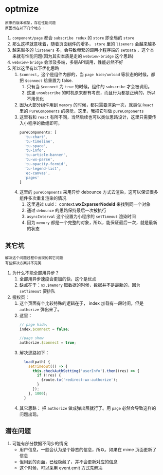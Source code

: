 # optmize

~~~
原来的版本框架，存在性能问题
原因出在以下几个地方：
~~~

1. `component/page` 都会 `subscribe redux` 的 `store` 即全局的 `store`
2. 那么这样就意味着，随着页面组件的增多， `store` 里的 `liseners` 会越来越多
3. 越来越多的 `listeners` 多，会导致频繁的调用小程序端的 `setData` ，这个本来就有性能问题(因为其实本质是走的 `webview-bridge` 这个思路)
4. `webview-bridge` 会涉及多端，多层API调用，性能必然不好
5. 所以这里有以下优化思路
   1. `$connect`，这个是组件内部的，当 `page hide/unload` 等状态的时候，都把 `$connect` 给重置为 false.
      1. 只有当 `$connect` 为 `true` 的时候，组件的 `subscribe` 才会被调用。
      2. 这里 `unsubscribe` 的时机原来都有考虑，而且行为都是正确的，所以不用优化
   2. 因为大部分组件用到 `memory` 的时候，都只需要渲染一次，就类似 `React` 里的 `PureComponents` 的感觉，这里，我把它叫做 `pureComponents`
   3. 这里有和 `react` 有所不同，当然后续也可以类似思路设计，这里只需要传入小程序的数组即可。
      ```js
      pureComponents: [
        'tu-chart',
        'tu-timeline',
        'tu-space',
        'tu-info',
        'tu-article-banner',
        'tu-wx-parse',
        'tu-opacity-formid',
        'tu-legend-list',
        'ec-canvas',
        'pages'
      ]
      ```
    1. 这里的 `pureCompnents` 采用异步 debounce 方式去渲染，这可以保证很多组件多次重复渲染的情况
       1. 这里通过 uuid： context.__wxExparserNodeId__ 来找到同一个对象
       2. 通过 `debounce` 的思路保持最后一次被执行
       3. `asyncInterval` 这个设置为小程序的 `setTimeout` 渲染时间
       4. 因为 `memory` 都是一个完整的对象，所以，能保证最后一次，就是最新的状态

## 其它坑
~~~
解决这个问题过程中出现的其它问题
有些解决方案并不完美
~~~

1. 为什么不能全部用异步？
   1. 全部用异步速度会更加的快，这个是优点
   2. 缺点在于：`nx.$memory` 取数据的时候，数据并不是最新的，因为 `setTimeout` 要排队
2. 授权页：
   1. 这个页面有个比较特殊的逻辑在于， index 加载有一段时间，但是 `authorize` 弹出来了。
   2. 这里： 
      ```js
      // page hide;
      index.$connect = false; 

      //page show
      authorize.$connect = true; 
      ```
   3. 解决思路如下：
      ```js
        load(path) {
          setTimeout(() => {
            this.checkAuthSetting('userInfo').then((res) => {
              if (!res) {
                $route.to('redirect-wx-authorize');
              }
            });
          }, 1000);
        }
      ```
   4. 其它思路： 把 `authorize` 做成弹出层就行了。用 `page` 必然会导致这样的问题出现。

## 潜在问题
1. 可能有部分数据不同步的情况
   - 用户信息，一般会认为是个静态的信息，所以，如果在 mime 页面更新了信息
   - 但用到的页面，已经隐藏了，并不会更新对应的信息
   - 这个时候，可以采用 event.emit 方式先解决
